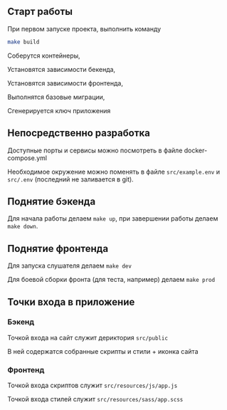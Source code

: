 ## Старт работы
При первом запуске проекта, выполнить команду

```bash
make build
```
Соберутся контейнеры, 

Установятся зависимости бекенда,

Установятся зависимости фронтенда,

Выполнятся базовые миграции,

Сгенерируется ключ приложения

## Непосредственно разработка
Доступные порты и сервисы можно посмотреть в файле docker-compose.yml

Необходимое окружение можно поменять в файле `src/example.env` и `src/.env` (последний не заливается в git).

## Поднятие бэкенда
Для начала работы делаем `make up`, при завершении работы делаем `make down`.

## Поднятие фронтенда
Для запуска слушателя делаем `make dev`

Для боевой сборки фронта (для теста, например) делаем `make prod`

## Точки входа в приложение

### Бэкенд
Точкой входа на сайт служит дериктория `src/public`

В ней содержатся собранные скрипты и стили + иконка сайта

### Фронтенд
Точкой входа скриптов служит `src/resources/js/app.js`

Точкой входа стилей служит `src/resources/sass/app.scss`



